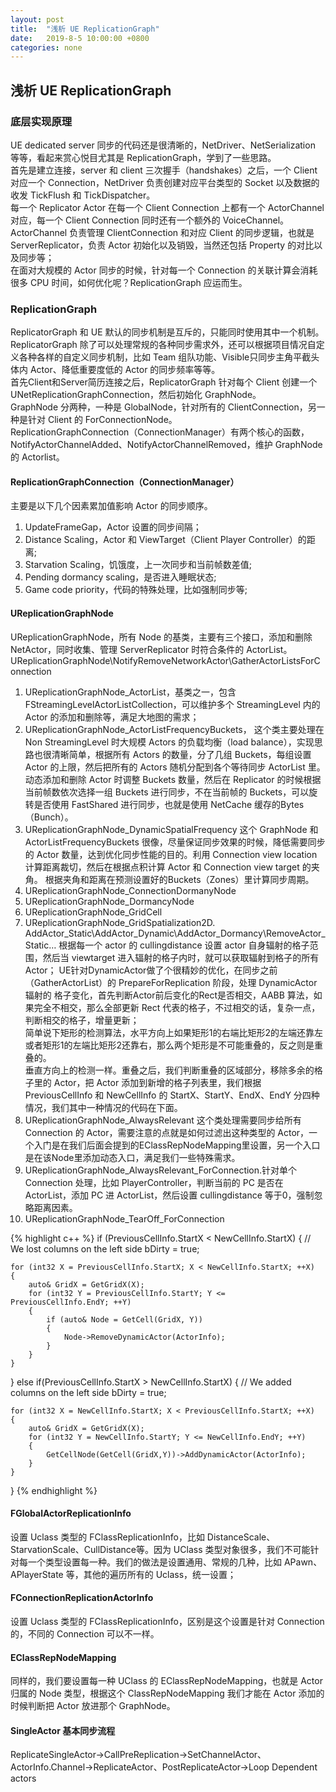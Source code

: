 ```yaml
---
layout: post
title:  "浅析 UE ReplicationGraph"
date:   2019-8-5 10:00:00 +0800
categories: none
---
```

## 浅析 UE ReplicationGraph

### 底层实现原理

UE dedicated server 同步的代码还是很清晰的，NetDriver、NetSerialization 等等，看起来赏心悦目尤其是 ReplicationGraph，学到了一些思路。<br>
首先是建立连接，server 和 client 三次握手（handshakes）之后，一个 Client 对应一个 Connection，NetDriver 负责创建对应平台类型的 Socket 以及数据的收发 TickFlush 和 TickDispatcher。<br>
每一个 Replicator Actor 在每一个 Client Connection 上都有一个 ActorChannel 对应，每一个 Client Connection 同时还有一个额外的 VoiceChannel。<br>
ActorChannel 负责管理 ClientConnection 和对应 Client 的同步逻辑，也就是 ServerReplicator，负责 Actor 初始化以及销毁，当然还包括 Property 的对比以及同步等；<br>
在面对大规模的 Actor 同步的时候，针对每一个 Connection 的关联计算会消耗很多 CPU 时间，如何优化呢？ReplicationGraph 应运而生。<br>

### ReplicationGraph
	
ReplicatorGraph 和 UE 默认的同步机制是互斥的，只能同时使用其中一个机制。<br>
ReplicatorGraph 除了可以处理常规的各种同步需求外，还可以根据项目情况自定义各种各样的自定义同步机制，比如 Team 组队功能、Visible只同步主角平截头体内 Actor、降低重要度低的 Actor 的同步频率等等。<br>
首先Client和Server简历连接之后，ReplicatorGraph 针对每个 Client 创建一个 UNetReplicationGraphConnection，然后初始化 GraphNode。<br>
GraphNode 分两种，一种是 GlobalNode，针对所有的 ClientConnection，另一种是针对 Client 的 ForConnectionNode。<br>
ReplicationGraphConnection（ConnectionManager）有两个核心的函数，NotifyActorChannelAdded、NotifyActorChannelRemoved，维护 GraphNode 的 Actorlist。<br>

#### ReplicationGraphConnection（ConnectionManager）	
主要是以下几个因素累加值影响 Actor 的同步顺序。<br>
1. UpdateFrameGap，Actor 设置的同步间隔；
2. Distance Scaling，Actor 和 ViewTarget（Client Player Controller）的距离; 
3. Starvation Scaling，饥饿度，上一次同步和当前帧数差值; 
4. Pending dormancy scaling，是否进入睡眠状态; 
5. Game code priority，代码的特殊处理，比如强制同步等;
	
#### UReplicationGraphNode	
UReplicationGraphNode，所有 Node 的基类，主要有三个接口，添加和删除 NetActor，同时收集、管理 ServerReplicator 时符合条件的 ActorList。<br>
UReplicationGraphNode\NotifyRemoveNetworkActor\GatherActorListsForConnection<br>	

1. UReplicationGraphNode_ActorList，基类之一，包含 FStreamingLevelActorListCollection，可以维护多个 StreamingLevel 内的 Actor 的添加和删除等，满足大地图的需求；
2. UReplicationGraphNode_ActorListFrequencyBuckets，
这个类主要处理在 Non StreamingLevel 时大规模 Actors 的负载均衡（load balance），实现思路也很清晰简单，根据所有 Actors 的数量，分了几组 Buckets，每组设置 Actor 的上限，然后把所有的 Actors 随机分配到各个等待同步 ActorList 里。<br>
动态添加和删除 Actor 时调整 Buckets 数量，然后在 Replicator 的时候根据当前帧数依次选择一组 Buckets 进行同步，不在当前帧的 Buckets，可以旋转是否使用 FastShared 进行同步，也就是使用 NetCache 缓存的Bytes（Bunch）。<br>
3. UReplicationGraphNode_DynamicSpatialFrequency
这个 GraphNode 和 ActorListFrequencyBuckets 很像，尽量保证同步效果的时候，降低需要同步的 Actor 数量，达到优化同步性能的目的。利用 Connection view location 计算距离裁切，然后在根据点积计算 Actor 和 Connection view target 的夹角。
根据夹角和距离在预测设置好的Buckets（Zones）里计算同步周期。
4. UReplicationGraphNode_ConnectionDormanyNode
5. UReplicationGraphNode_DormancyNode
6. UReplicationGraphNode_GridCell
7. UReplicationGraphNode_GridSpatialization2D.
AddActor_Static\AddActor_Dynamic\AddActor_Dormancy\RemoveActor_Static…
根据每一个 actor 的 cullingdistance 设置 actor 自身辐射的格子范围，然后当 viewtarget 进入辐射的格子内时，就可以获取辐射到格子的所有 Actor；
UE针对DynamicActor做了个很精妙的优化，在同步之前（GatherActorList）的 PrepareForReplication 阶段，处理 DynamicActor 辐射的 格子变化，首先判断Actor前后变化的Rect是否相交，AABB 算法，如果完全不相交，那么全部更新 Rect 代表的格子，不过相交的话，复杂一点，判断相交的格子，增量更新；<br>
简单说下矩形的检测算法，水平方向上如果矩形1的右端比矩形2的左端还靠左或者矩形1的左端比矩形2还靠右，那么两个矩形是不可能重叠的，反之则是重叠的。<br>
垂直方向上的检测一样。重叠之后，我们判断重叠的区域部分，移除多余的格子里的 Actor，把 Actor 添加到新增的格子列表里，我们根据 PreviousCellInfo 和 NewCellInfo 的 StartX、StartY、EndX、EndY 分四种情况，我们其中一种情况的代码在下面。<br>
8. UReplicationGraphNode_AlwaysRelevant
这个类处理需要同步给所有 Connection 的 Actor，需要注意的点就是如何过滤出这种类型的 Actor，一个入门是在我们后面会提到的EClassRepNodeMapping里设置，另一个入口是在该Node里添加动态入口，满足我们一些特殊需求。
9. UReplicationGraphNode_AlwaysRelevant_ForConnection.针对单个 Connection 处理，比如 PlayerController，判断当前的 PC 是否在 ActorList，添加 PC 进 ActorList，然后设置 cullingdistance 等于0，强制忽略距离因素。
10. UReplicationGraphNode_TearOff_ForConnection

{% highlight c++ %}
if (PreviousCellInfo.StartX < NewCellInfo.StartX)
{
	// We lost columns on the left side
	bDirty = true;

	for (int32 X = PreviousCellInfo.StartX; X < NewCellInfo.StartX; ++X)
	{
		auto& GridX = GetGridX(X);
		for (int32 Y = PreviousCellInfo.StartY; Y <= PreviousCellInfo.EndY; ++Y)
		{
			if (auto& Node = GetCell(GridX, Y))
			{
				Node->RemoveDynamicActor(ActorInfo);
			}
		}
	}
}
else if(PreviousCellInfo.StartX > NewCellInfo.StartX)
{
	// We added columns on the left side
	bDirty = true;

	for (int32 X = NewCellInfo.StartX; X < PreviousCellInfo.StartX; ++X)
	{
		auto& GridX = GetGridX(X);
		for (int32 Y = NewCellInfo.StartY; Y <= NewCellInfo.EndY; ++Y)
		{
			GetCellNode(GetCell(GridX,Y))->AddDynamicActor(ActorInfo);
		}
	}
}
{% endhighlight %}
	
#### FGlobalActorReplicationInfo	
设置 Uclass 类型的 FClassReplicationInfo，比如 DistanceScale、StarvationScale、CullDistance等。因为 UClass 类型对象很多，我们不可能针对每一个类型设置每一种。我们的做法是设置通用、常规的几种，比如 APawn、APlayerState 等，其他的遍历所有的 Uclass，统一设置； 

#### FConnectionReplicationActorInfo
设置 Uclass 类型的 FClassReplicationInfo，区别是这个设置是针对 Connection 的，不同的 Connection 可以不一样。

#### EClassRepNodeMapping	
同样的，我们要设置每一种 UClass 的 EClassRepNodeMapping，也就是 Actor 归属的 Node 类型，根据这个 ClassRepNodeMapping 我们才能在 Actor 添加的时候判断把 Actor 放进那个 GraphNode。

#### SingleActor 基本同步流程
ReplicateSingleActor->CallPreReplication->SetChannelActor、ActorInfo.Channel->ReplicateActor、PostReplicateActor->Loop Dependent actors<br>

	

